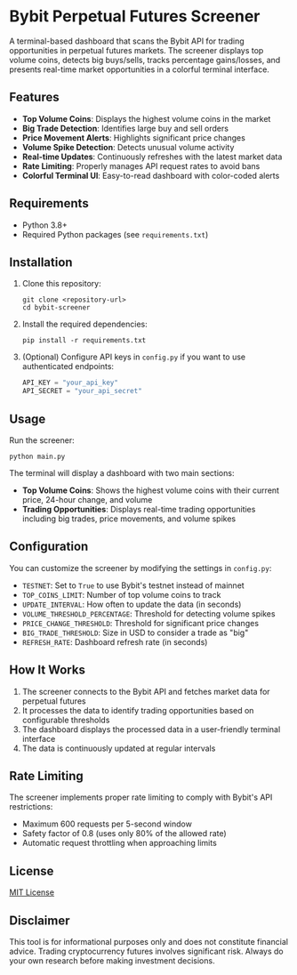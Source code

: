 # Bybit Perpetual Futures Screener

A terminal-based dashboard that scans the Bybit API for trading opportunities in perpetual futures markets. The screener displays top volume coins, detects big buys/sells, tracks percentage gains/losses, and presents real-time market opportunities in a colorful terminal interface.

## Features

- **Top Volume Coins**: Displays the highest volume coins in the market
- **Big Trade Detection**: Identifies large buy and sell orders
- **Price Movement Alerts**: Highlights significant price changes
- **Volume Spike Detection**: Detects unusual volume activity
- **Real-time Updates**: Continuously refreshes with the latest market data
- **Rate Limiting**: Properly manages API request rates to avoid bans
- **Colorful Terminal UI**: Easy-to-read dashboard with color-coded alerts

## Requirements

- Python 3.8+
- Required Python packages (see `requirements.txt`)

## Installation

1. Clone this repository:
   ```
   git clone <repository-url>
   cd bybit-screener
   ```

2. Install the required dependencies:
   ```
   pip install -r requirements.txt
   ```

3. (Optional) Configure API keys in `config.py` if you want to use authenticated endpoints:
   ```python
   API_KEY = "your_api_key"
   API_SECRET = "your_api_secret"
   ```

## Usage

Run the screener:
```
python main.py
```

The terminal will display a dashboard with two main sections:
- **Top Volume Coins**: Shows the highest volume coins with their current price, 24-hour change, and volume
- **Trading Opportunities**: Displays real-time trading opportunities including big trades, price movements, and volume spikes

## Configuration

You can customize the screener by modifying the settings in `config.py`:

- `TESTNET`: Set to `True` to use Bybit's testnet instead of mainnet
- `TOP_COINS_LIMIT`: Number of top volume coins to track
- `UPDATE_INTERVAL`: How often to update the data (in seconds)
- `VOLUME_THRESHOLD_PERCENTAGE`: Threshold for detecting volume spikes
- `PRICE_CHANGE_THRESHOLD`: Threshold for significant price changes
- `BIG_TRADE_THRESHOLD`: Size in USD to consider a trade as "big"
- `REFRESH_RATE`: Dashboard refresh rate (in seconds)

## How It Works

1. The screener connects to the Bybit API and fetches market data for perpetual futures
2. It processes the data to identify trading opportunities based on configurable thresholds
3. The dashboard displays the processed data in a user-friendly terminal interface
4. The data is continuously updated at regular intervals

## Rate Limiting

The screener implements proper rate limiting to comply with Bybit's API restrictions:
- Maximum 600 requests per 5-second window
- Safety factor of 0.8 (uses only 80% of the allowed rate)
- Automatic request throttling when approaching limits

## License

[MIT License](LICENSE)

## Disclaimer

This tool is for informational purposes only and does not constitute financial advice. Trading cryptocurrency futures involves significant risk. Always do your own research before making investment decisions.
